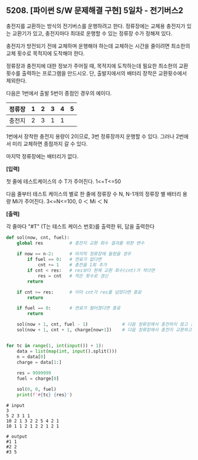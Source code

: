 ## 5208. [파이썬 S/W 문제해결 구현] 5일차 - 전기버스2

충전지를 교환하는 방식의 전기버스를 운행하려고 한다. 정류장에는 교체용 충전지가 있는 교환기가 있고, 충전지마다 최대로 운행할 수 있는 정류장 수가 정해져 있다.

충전지가 방전되기 전에 교체하며 운행해야 하는데 교체하는 시간을 줄이려면 최소한의 교체 횟수로 목적지에 도착해야 한다.

정류장과 충전지에 대한 정보가 주어질 때, 목적지에 도착하는데 필요한 최소한의 교환횟수를 출력하는 프로그램을 만드시오. 단, 출발지에서의 배터리 장착은 교환횟수에서 제외한다.

다음은 1번에서 출발 5번이 종점인 경우의 예이다.

 

| 정류장 | 1    | 2    | 3    | 4    | 5    |
| ------ | ---- | ---- | ---- | ---- | ---- |
| 충전지 | 2    | 3    | 1    | 1    |      |



1번에서 장착한 충전지 용량이 2이므로, 3번 정류장까지 운행할 수 있다. 그러나 2번에서 미리 교체하면 종점까지 갈 수 있다.

마지막 정류장에는 배터리가 없다.


**[입력]**

첫 줄에 테스트케이스의 수 T가 주어진다. 1<=T<=50

다음 줄부터 테스트 케이스의 별로 한 줄에 정류장 수 N, N-1개의 정류장 별 배터리 용량 Mi가 주어진다. 3<=N<=100, 0 ＜ Mi ＜ N


**[출력]**

각 줄마다 "#T" (T는 테스트 케이스 번호)를 출력한 뒤, 답을 출력한다

```python
def sol(now, cnt, fuel):
    global res          # 충전지 교환 회수 결과를 위한 변수
    
    if now == n-2:      # 마지막 정류장에 들렸을 경우
        if fuel == 0:   # 연료가 없다면
            cnt += 1    # 충전을 1회 추가
        if cnt < res:   # res보다 현재 교환 회수(cnt)가 적다면
            res = cnt   # 적은 횟수로 갱신
        return

    if cnt >= res:      # 이미 cnt가 res를 넘었다면 종료
        return

    if fuel == 0:       # 연료가 떨어졌다면 종료
        return

    sol(now + 1, cnt, fuel - 1)             # 다음 정류장에서 충전하지 않고 진행
    sol(now + 1, cnt + 1, charge[now+1])    # 다음 정류장에서 충전지 교환하고 진행


for tc in range(1, int(input()) + 1):
    data = list(map(int, input().split()))
    n = data[0]
    charge = data[1:]
    
    res = 9999999
    fuel = charge[0]

    sol(0, 0, fuel)
    print(f'#{tc} {res}')
```

```
# input
3
5 2 3 1 1
10 2 1 3 2 2 5 4 2 1
10 1 1 2 1 2 2 1 2 1

# output
#1 1
#2 2
#3 5
```

